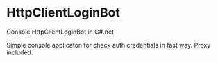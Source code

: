# HttpClientLoginBot
Console HttpClientLoginBot in C#.net

Simple console applicaton for check auth credentials in fast way. 
Proxy included.
